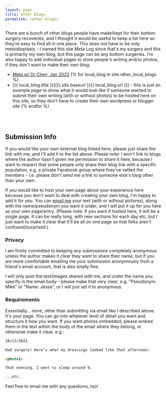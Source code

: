 ```yaml
---
layout: page
title: Other Blogs
permalink: /other-blogs/
---
```


There are a bunch of other blogs people have made/kept for their bottom surgery recoveries, and I thought it would be useful to keep a list here so they're easy to find all in one place. This does not have to be only metoidioplasty - I named this site Meta Log since that's my surgery and this is primarily my own blog, but this page can be any bottom surgeries. I'm also happy to add individual pages to store people's writing and/or photos, if they don't want to make their own blog.

- [Meta w/ Dr Chen, Jan 2022](https://surgerylog.wordpress.com/)
{% for local_blog in site.other_local_blogs %}
- [{{ local_blog.title }}]({{ site.baseurl }}{{ local_blog.url }}) - this is just an *example page* to show what it would look like if someone wanted to submit their own writing (with or without photos) to be hosted here on this site, so they don't have to create their own wordpress or blogger site
{% endfor %}

<br>
<br>

## Submission Info

If you would like your own external blog linked here, please just share the link with me, and I'll add it to the list above. Please note: I won't link to blogs where the author hasn't given me permission to share it here, because I want to respect that some people only share their blog link with a specific population, e.g. a private Facebook group where they've vetted the members - i.e. please don't send me a link to someone else's blog other than your own.

If you would like to host your own page about your experience here because you don't want to deal with creating your own blog, I'm happy to add it for you. You can [email me](mailto:cheunghei.industries@gmail.com) your text (with or without pictures), along with the name/pseudonym you want it under, and I will put it up for you here as your own page/entry. (Please note: if you want it hosted here, it will be a single page. It can be really long, with new sections for each day etc, but I just want to make it clear that it'll be all on one page so that folks aren't confused/surprised.)

### Privacy

I am firmly committed to keeping any submissions completely anonymous unless the author makes it clear they want to share their name, but if you are more comfortable emailing me your submission anonymously from a friend's email account, that is also totally fine.

I will only post the text/images shared with me, and under the name you specify in the email body - please make that very clear, e.g. "Pseudonym: Mike" or "Name: Jesse", or I will just set it to anonymous.

### Requirements

Essentially... none, other than submitting via email like I described above. It's your page. You can go into whatever level of detail you want and structure it how you want. If you want photos embedded, please embed them in the text within the body of the email where they belong, or otherwise make it clear, e.g.:

```markdown
10/12/2021

Had surgery! Here's what my dressings looked like that afternoon:

<photo1>

That evening, I went to sleep around 9.

...etc.
```

Feel free to email me with any questions, too!
